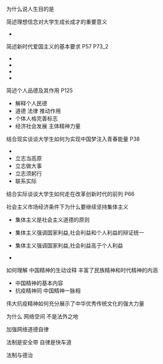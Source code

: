 为什么说人生目的是



简述理想信念对大学生成长成才的重要意义

+   



简述新时代爱国主义的基本要求 P57 P73_2

+    
+    
+    
+    



简述个人品德及其作用 P125

+   解释个人民德
+    道德 法律 推动作用
+    个体人格完善标志
+   经济社会发展 主体精神力量



结合现实谈谈大学生如何为实现中国梦注入青春能量 P38

+    
+   立志当高原
+   立志做大事
+   立志须躬行
+   联系实际



结合实际谈谈大学生如何走在改革创新时代的前列 P66



社会主义市场经济条件下为什么要继续坚持集体主义

+   集体主义是社会主义道德的原则
+   集体主义强调国家利益,社会利益和个人利益的辩证统一
+   集体主义强调国家利益,社会利益高于个人利益

+    



如何理解 中国精神的生动诠释 丰富了民族精神和时代精神的内涵

+   中国精神的基本内容
+   抗疫精神同 中国精神一脉相



伟大抗疫精神如何充分展示了中华优秀传统文化的强大力量



为什么 网络空间 不是法外之地



加强网络道德自律





法制是安全带 自律是快车道

法制与德治